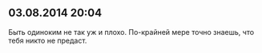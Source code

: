 ## 03.08.2014 20:04

Быть одиноким не так уж и плохо. По-крайней мере точно знаешь, что тебя никто не предаст.
